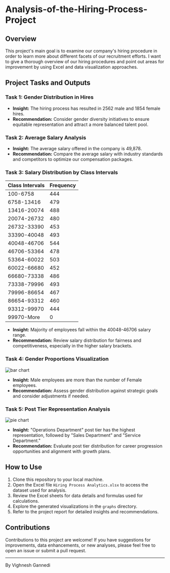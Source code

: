 # Analysis-of-the-Hiring-Process-Project

## Overview

This project's main goal is to examine our company's hiring procedure in order to learn more about different facets of our recruitment efforts. I want to give a thorough overview of our hiring procedures and point out areas for improvement by using Excel and data visualization approaches.

## Project Tasks and Outputs
          
### Task 1: Gender Distribution in Hires

- **Insight:** The hiring process has resulted in 2562 male and 1854 female hires.
- **Recommendation:** Consider gender diversity initiatives to ensure equitable representation and attract a more balanced talent pool.

### Task 2: Average Salary Analysis

- **Insight:** The average salary offered in the company is 49,878.
- **Recommendation:** Compare the average salary with industry standards and competitors to optimize our compensation packages.

### Task 3: Salary Distribution by Class Intervals

Class Intervals | Frequency
--- | ---
100-6758 | 444
6758-13416 | 479
13416-20074 | 488
20074-26732 | 480
26732-33390 | 453
33390-40048 | 493
40048-46706 | 544
46706-53364 | 478
53364-60022 | 503
60022-66680 | 452
66680-73338 | 486
73338-79996 | 493
79996-86654 | 467
86654-93312 | 460
93312-99970 | 444
99970-More | 0

- **Insight:** Majority of employees fall within the 40048-46706 salary range.
- **Recommendation:** Review salary distribution for fairness and competitiveness, especially in the higher salary brackets.

### Task 4: Gender Proportions Visualization

![bar chart](https://github.com/user-attachments/assets/82ba903f-4a6b-4083-a11d-d7102ae63332)

- **Insight:** Male employees are more than the number of Female employees.
- **Recommendation:** Assess gender distribution against strategic goals and consider adjustments if needed.

### Task 5: Post Tier Representation Analysis

![pie chart](https://github.com/user-attachments/assets/17807b4a-7b70-468a-a7ba-1fd2ed975967)

- **Insight:** "Operations Department" post tier has the highest representation, followed by "Sales Department" and "Service Department."
- **Recommendation:** Evaluate post tier distribution for career progression opportunities and alignment with growth plans.

## How to Use

1. Clone this repository to your local machine.
2. Open the Excel file `Hiring Process Analytics.xlsx` to access the dataset used for analysis.
3. Review the Excel sheets for data details and formulas used for calculations.
4. Explore the generated visualizations in the `graphs` directory.
5. Refer to the project report for detailed insights and recommendations.

## Contributions

Contributions to this project are welcome! If you have suggestions for improvements, data enhancements, or new analyses, please feel free to open an issue or submit a pull request.

---

By Vighnesh Gannedi


